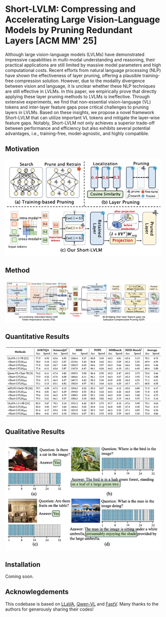 # Short-LVLM: Compressing and Accelerating Large Vision-Language Models by Pruning Redundant Layers [ACM MM' 25]
Although large vision-language models (LVLMs) have demonstrated impressive capabilities in multi-modal understanding and
reasoning, their practical applications are still limited by massive
model parameters and high computational costs. Recent efforts from
natural language processing (NLP) have shown the effectiveness
of layer pruning, offering a plausible training-free compression
solution. However, due to the modality divergence between vision and language, it is unclear whether these NLP techniques are
still effective in LVLMs. In this paper, we empirically prove that
directly applying these layer pruning methods to LVLMs is ineffective. Through extensive experiments, we find that non-essential
vision-language (VL) tokens and inter-layer feature gaps pose critical challenges to pruning layers in LVLMs. Based on these insights,
we propose a novel framework Short-LVLM that can utilize important VL tokens and mitigate the layer-wise feature gaps. Notably,
Short-LVLM not only achieves a superior trade-off between performance and efficiency but also exhibits several potential advantages,
i.e., training-free, model-agnostic, and highly compatible.

## Motivation
<div align="center">
<img src=images\compare.png>
</div>


## Method
<div align="center">
<img src=images\method.png>
</div>

## Quantitative Results
<div align="center">
<img src=images\quan.png>
</div>


## Qualitative Results
<div align="center">
<img src=images\qual.png>
</div>

## Installation

Coming soon.

## Acknowlegdements

This codebase is based on [LLaVA](https://github.com/haotian-liu/LLaVA), [Qwen-VL](https://github.com/QwenLM/Qwen-VL) and [FastV](https://github.com/pkunlp-icler/FastV). Many thanks to the authors for generously sharing their codes!
